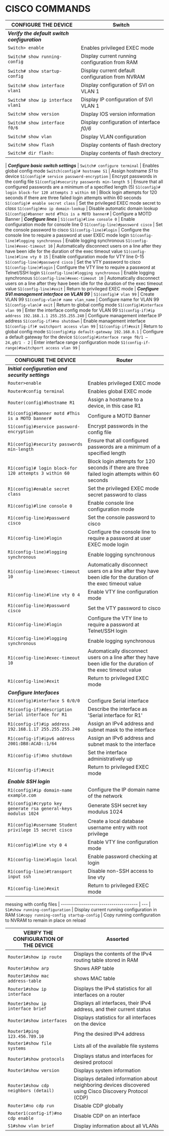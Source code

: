 # CISCO COMMANDS

CONFIGURE THE DEVICE | Switch
-------------------- | ------
_**Verify the default switch configuration**_ |
`Switch> enable` | Enables privileged EXEC mode
`Switch# show running-config` | Display current running configuration from RAM
`Switch# show startup-config` | Display current default configuration from NVRAM
`Switch# show interface vlan1` | Display configuration of SVI on VLAN 1
`Switch# show ip interface vlan1` | Display IP configuration of SVI VLAN 1
`Switch# show version` | Display IOS version information
`Switch# show interface f0/6` | Display configuration of interface _f0/6_
`Switch# show vlan` | Display VLAN configuration
`Switch# show flash` | Display contents of flash drectory
`Switch# dir flash:` | Display contents of flash drectory
|
_**Configure basic switch settings**_ |
`Switch# configure terminal` | Enables global config mode
`Switch(config)# hostname S1` | Assign hostname _S1_ to device
`S1(config)# service password-encryption` | Encrypt passwords in the config file
`S1(config)#security passwords min-length 5` | Ensure that all configured passwords are a minimum of a specified length (5)
`S1(config)# login block-for 120 attempts 3 within 60` | Block login attempts for 120 seconds if there are three failed login attempts within 60 seconds
`S1(config)# enable secret class` | Set the privileged EXEC mode secret to _class_
`S1(config)#no ip domain-lookup` | Disable automatic domain lookup
`S1(config)#banner motd #This is a MOTD banner#` | Configure a MOTD Banner
|
_**Configure lines**_ |
`S1(config)#line console 0` | Enable configuration mode for console line 0
`S1(config-line)#password cisco` | Set the console password to cisco
`S1(config-line)#login` | Configure the console line to require a password at user EXEC mode login
`S1(config-line)#logging synchronous` | Enable logging synchronous
`S1(config-line)#exec-timeout 10` | Automatically disconnect users on a line after they have been idle for the duration of the exec timeout value
`S1(config-line)#line vty 0 15` | Enable configuration mode for VTY line 0-15
`S1(config-line)#password cisco` | Set the VTY password to cisco
`S1(config-line)#login` | Configure the VTY line to require a password at Telnet/SSH login
`S1(config-line)#logging synchronous` | Enable logging synchronous
`S1(config-line)#exec-timeout 10` | Automatically disconnect users on a line after they have been idle for the duration of the exec timeout value
`S1(config-line)#exit` | Return to privileged EXEC mode
|
_**Configure SVI management interface on VLAN 99**_ |
`S1(config)# vlan 99` | Create VLAN 99
`S1(config-vlan)# name vlan_name` | Configure name for VLAN 99
` S1(config-vlan)# exit` | Return to global config mode
`S1(config)#interface vlan 99` | Enter the interface config mode for VLAN 99 
`S1(config-if)#ip address 192.168.1.1 255.255.255.240` | Configure management interface IP address
`S1(config-if)#no shutdown` | Enable management interface
`S1(config-if)# switchport access vlan 99` | 
`S1(config-if)#exit` | Return to global config mode
`S1(config)#ip default-gateway 192.168.0.1` | Configure a default gateway for the device
`S1(config)#interface range f0/1 – 24,g0/1 - 2` | Enter interface range configuration mode
`S1(config-if-range)#switchport access vlan 99` | 


CONFIGURE THE DEVICE | Router
-------------------- | ------
_**Initial configuration and security settings**_ |
`Router>enable` | Enables privileged EXEC mode
`Router#config terminal` | Enables global EXEC mode
`Router(config)#hostname R1` | Assign a hostname to a device, in this case R1
`R1(config)#banner motd #This is a MOTD banner#` | Configure a MOTD Banner
`S1(config)#service password-encryption` | Encrypt passwords in the config file
`R1(config)#security passwords min-length` | Ensure that all configured passwords are a minimum of a specified length
`R1(config)# login block-for 120 attempts 3 within 60` | Block login attempts for 120 seconds if there are three failed login attempts within 60 seconds
`R1(config)#enable secret class` | Set the privileged EXEC mode secret password to class
`R1(config)#line console 0` | Enable console line configuration mode
`R1(config-line)#password cisco` | Set the console password to cisco
`R1(config-line)#login` | Configure the console line to require a password at user EXEC mode login
`R1(config-line)#logging synchronous` | Enable logging synchronous
`R1(config-line)#exec-timeout 10` | Automatically disconnect users on a line after they have been idle for the duration of the exec timeout value
`R1(config-line)#line vty 0 4` | Enable VTY line configuration mode
`R1(config-line)#password cisco` | Set the VTY password to cisco
`R1(config-line)#login` | Configure the VTY line to require a password at Telnet/SSH login
`R1(config-line)#logging synchronous` | Enable logging synchronous
`R1(config-line)#exec-timeout 10` | Automatically disconnect users on a line after they have been idle for the duration of the exec timeout value
`R1(config-line)#exit` | Return to privileged EXEC mode
_**Configure Interfaces**_ |
`R1(config)#interface S 0/0/0` | Configure Serial interface
`R1(config-if)#description Serial interface for R1` | Describe the interface as 'Serial interface for R1'
`R1(config-if)#ip address 192.168.1.17 255.255.255.240` | Assign an IPv4 address and subnet mask to the interface
`R1(config-if)#ipv6 address 2001:DB8:ACAD::1/64` | Assign an IPv6 address and subnet mask to the interface
`R1(config-if)#no shutdown` | Set the interface administratively up
`R1(config-if)#exit` | Return to privileged EXEC mode
_**Enable SSH login**_ |
`R1(config)#ip domain-name example.com` | Configure the IP domain name of the network
`R1(config)#crypto key generate rsa general-keys modulus 1024` | Generate SSH secret key modulus 1024
`R1(config)#username Student privilege 15 secret cisco` | Create a local database username entry with root privilege
`R1(config)#line vty 0 4` | Enable VTY line configuration mode
`R1(config-line)#login local` | Enable password checking at login
`R1(config-line)#transport input ssh` | Disable non-SSH access to line vty
`R1(config-line)#exit` | Return to privileged EXEC mode


messing with config files |
-------------------------------------- | --- |
`S1#show running-configuration` | Display current running configuration in RAM
`S1#copy running-config startup-config` | Copy running configuration to NVRAM to remain in place on reload


VERIFY THE CONFIGURATION OF THE DEVICE | Assorted
-------------------------------------- | -------- |
`Router1#show ip route` | Displays the contents of the IPv4 routing table stored in RAM
`Router1#show arp` | Shows ARP table
`Router1#show mac address-table` | shows MAC table
`Router1#show ip interface` | Displays the IPv4 statistics for all interfaces on a router
`Router1#show ip interface brief` | Displays all interfaces, their IPv4 address, and their current status
`Router1#show interfaces` | Displays statistics for all interfaces on the device
`Router1#ping 123.456.789.10` | Ping the desired IPv4 address
`Router1#show file systems` | Lists all of the available file systems
`Router1#show protocols` | Displays status and interfaces for desired protocol
`Router1#show version` | Displays system information
`Router1#show cdp neighbors (detail)` | Displays detailed information about neighboring devices discovered using Cisco Discovery Protocol (CDP)
`Router1#no cdp run` | Disable CDP globally
`Router1(config-if)#no cdp enable` | Disable CDP on an interface
`S1#show vlan brief` | Display information about all VLANs

